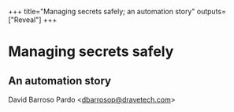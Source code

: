 +++
title="Managing secrets safely; an automation story"
outputs=["Reveal"]
+++

# Managing secrets safely
## An automation story

David Barroso Pardo &lt;<dbarrosop@dravetech.com>&gt;
